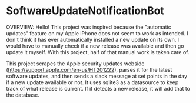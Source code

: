 # SoftwareUpdateNotificationBot

OVERVIEW:
Hello! This project was inspired because the "automatic updates" feature on my Apple iPhone does not seem to work as intended. I don't think it has ever automatically installed a new update on its own. I would have to manually check if a new release was available and then go update it myself. With this project, half of that manual work is taken care of. 

This project scrapes the Apple security updates webside (https://support.apple.com/en-us/HT201222), parses it for the latest software updates, and then sends a slack message at set points in the day if a new update available or not. It uses sqlite3 as a datasource to keep track of what release is current. If it detects a new release, it will add that to the database. 